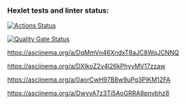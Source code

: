 ### Hexlet tests and linter status:
[![Actions Status](https://github.com/AnaMirSia/frontend-project-44/actions/workflows/hexlet-check.yml/badge.svg)](https://github.com/AnaMirSia/frontend-project-44/actions)

[![Quality Gate Status](https://sonarcloud.io/api/project_badges/measure?project=AnaMirSia_frontend-project-44&metric=alert_status)](https://sonarcloud.io/summary/new_code?id=AnaMirSia_frontend-project-44)

https://asciinema.org/a/DqMmVn46XndxT8aJC8WqJCNNQ

https://asciinema.org/a/DXIkoZ2v4l26kPhyyMV17zzaw

https://asciinema.org/a/0aorCwH97B8w9uPg3PlKM12FA

 https://asciinema.org/a/DwyvA7z3Ti5AoGRRA8pnvbhz8